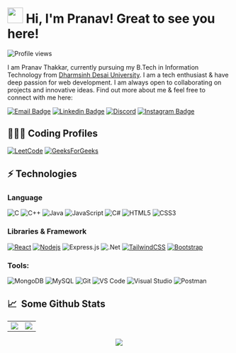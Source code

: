 # <img src="https://cdn.jsdelivr.net/gh/Th3Wall/assets-cdn/PersonalGithubReadme/HandGreet.gif" width="35px" />&nbsp;<b>Hi, I'm Pranav! Great to see you here!</b>

![Profile views](https://komarev.com/ghpvc/?username=pankildoshi&style=flat-square&color=blue)
<br>

I am Pranav Thakkar, currently pursuing my B.Tech in Information Technology from [Dharmsinh Desai University](https://www.ddu.ac.in/). I am a tech enthusiast & have deep passion for web development. I am always open to collaborating on projects and innovative ideas. Find out more about me & feel free to connect with me here:
<br>

[![Email Badge](https://img.shields.io/badge/-Email-c14438?style=flat-square&logo=Gmail&logoColor=white&link=mailto:pankil19doshi@gmail.com)](mailto:pankil19doshi@gmail.com)
[![Linkedin Badge](https://img.shields.io/badge/-LinkedIn-blue?style=flat-square&logo=Linkedin&logoColor=white&link=https://www.linkedin.com/in/pankil-doshi-1705561a1/)](https://www.linkedin.com/in/pankil-doshi-1705561a1)
[![Discord](https://img.shields.io/badge/-Discord-7289DA?style=flat-square&logo=discord&logoColor=white)](https://discordapp.com/users/pankildoshi)
[![Instagram Badge](https://img.shields.io/badge/-Instagram-purple?style=flat-square&logo=instagram&logoColor=white&link=https://www.instagram.com/pankil_doshi/)](https://www.instagram.com/pankil_doshi/)

## 👨🏻‍💻 Coding Profiles

[![LeetCode](https://img.shields.io/badge/-LeetCode-FFA116?style=for-the-badge&logo=LeetCode&logoColor=black)](https://leetcode.com/PankilDoshi/)
[![GeeksForGeeks](https://img.shields.io/badge/-GeeksForGeeks-2EC866?style=for-the-badge&logo=GeeksForGeeks&logoColor=white)](https://auth.geeksforgeeks.org/user/pankil19doshi)

## ⚡ Technologies

### Language
![C](https://img.shields.io/badge/-C-00599C?style=for-the-badge&logo=c)
![C++](https://img.shields.io/badge/-C++-00599C?style=for-the-badge&logo=cplusplus)
![Java](https://img.shields.io/badge/-java-E34A86?style=for-the-badge&logo=java)
![JavaScript](https://img.shields.io/badge/JavaScript-F7DF1E?style=for-the-badge&logo=javascript&logoColor=black)
![C#](https://img.shields.io/badge/C%23-239120?style=for-the-badge&logo=c-sharp&logoColor=white)
![HTML5](https://img.shields.io/badge/-HTML5-E34F26?style=for-the-badge&logo=html5&logoColor=white)
![CSS3](https://img.shields.io/badge/-CSS3-1572B6?style=for-the-badge&logo=css3)

### Libraries & Framework

[![React](https://img.shields.io/badge/-React-black?style=for-the-badge&logo=react)](https://reactjs.org/)
[![Nodejs](https://img.shields.io/badge/-Nodejs-black?style=for-the-badge&logo=Node.js)](https://nodejs.org/)
![Express.js](https://img.shields.io/badge/Express.js-black?style=for-the-badge&logo=express&logoColor=white)
![.Net](https://img.shields.io/badge/.NETCore-5C2D91?style=for-the-badge&logo=.net&logoColor=white)
[![TailwindCSS](https://img.shields.io/badge/tailwindcss-%2338B2AC.svg?&style=for-the-badge&logo=tailwind-css&logoColor=white)](https://tailwindcss.com/)
[![Bootstrap](https://img.shields.io/badge/-Bootstrap-fff?style=for-the-badge&logo=bootstrap)](https://getbootstrap.com/)


### Tools:

![MongoDB](https://img.shields.io/badge/MongoDB-%234ea94b.svg?style=for-the-badge&logo=mongodb&logoColor=white)
![MySQL](https://img.shields.io/badge/mysql-black?style=for-the-badge&logo=mysql&logoColor=white)
![Git](https://img.shields.io/badge/-Git-black?style=for-the-badge&logo=git)
![VS Code](https://img.shields.io/badge/-VS%20Code-007ACC?style=for-the-badge&logo=visual-studio-code)
![Visual Studio](https://img.shields.io/badge/Visual%20Studio-5C2D91.svg?style=for-the-badge&logo=visual-studio&logoColor=white)
![Postman](https://img.shields.io/badge/Postman-FF6C37?style=for-the-badge&logo=postman&logoColor=white)

## 📈 &nbsp;Some Github Stats ##

<table>
<tr>
<td>
<img src="https://github-readme-stats.vercel.app/api?username=pankildoshi&include_all_commits=true&count_private=true&show_icons=true&line_height=20&theme=tokyonight"/>
<td><img src="https://github-readme-stats.vercel.app/api/top-langs?username=pankildoshi&show_icons=true&locale=en&layout=compact&theme=tokyonight&hide=dart,css,scss,html&langs_count=4" />
</td>
</tr>
</table>
<p align="center">
<img align="center" src="https://github-readme-streak-stats.herokuapp.com/?user=pankildoshi&theme=tokyonight" />
</p>
